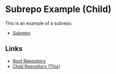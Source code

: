 # Subrepo Example (Child)

This is an example of a subrepo.

- [Subrepo](https://github.com/ingydotnet/git-subrepo)

## Links

- [Root Repository](https://github.com/junpei-8/ex_subrepo)
- [Child Repository (This)](https://github.com/junpei-8/ex_subrepo_child)
